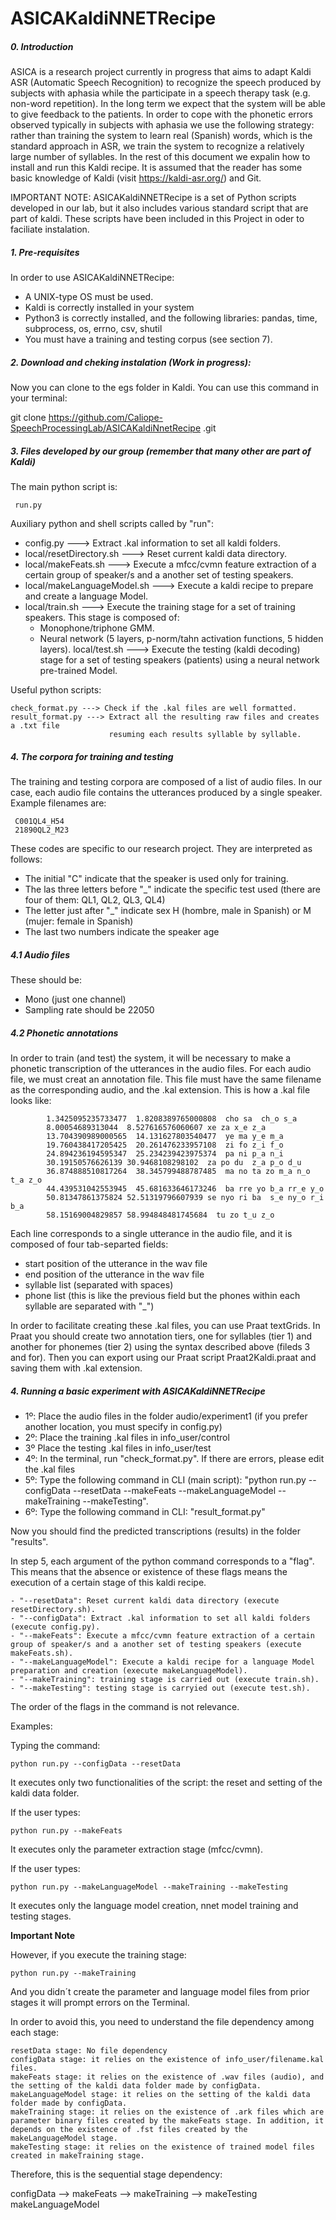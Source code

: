 # ASICAKaldiNNETRecipe

##### 0. Introduction

ASICA is a research project currently in progress that aims to adapt Kaldi ASR (Automatic Speech Recognition) to recognize the speech produced by subjects with aphasia while the participate in a speech therapy task (e.g. non-word repetition). In the long term we expect that the system will be able to give feedback to the patients. In order to cope with the phonetic errors observed typically in subjects with aphasia we use the following strategy: rather than training the system to learn real (Spanish) words, which is the standard approach in ASR, we train the system to recognize a relatively large number of syllables. In the rest of this document we expalin how to install and run this Kaldi recipe. It is assumed that the reader has some basic knowledge of Kaldi (visit https://kaldi-asr.org/) and Git. 

IMPORTANT NOTE: 
ASICAKaldiNNETRecipe is a set of Python scripts developed in our lab, but it also includes various standard script that are part of kaldi. These scripts have been included in this Project in oder to faciliate instalation.

##### 1. Pre-requisites

In order to use ASICAKaldiNNETRecipe:

- A UNIX-type OS must be used.
- Kaldi is correctly installed in your system
- Python3 is correctly installed, and the following libraries: pandas, time, subprocess, os, errno, csv, shutil
- You must have a training and testing corpus (see section 7).

##### 2. Download and cheking instalation  (Work in progress):

Now you can clone to the egs folder in Kaldi. You can use this command in your terminal:

git clone https://github.com/Caliope-SpeechProcessingLab/ASICAKaldiNnetRecipe
.git


  

##### 3. Files developed by our group (remember that many other are part of Kaldi)

The main python script is: 

     run.py

Auxiliary python and shell scripts called by "run":

- config.py ---> Extract .kal information to set all kaldi folders.
- local/resetDirectory.sh ---> Reset current kaldi data directory.
- local/makeFeats.sh ---> Execute a mfcc/cvmn feature extraction of a certain group of speaker/s and a another set of testing speakers.
- local/makeLanguageModel.sh ---> Execute a kaldi recipe to prepare and create a language Model.
- local/train.sh ---> Execute the training stage for a set of training speakers. This stage is composed of: 
    * Monophone/triphone GMM.
    * Neural network (5 layers, p-norm/tahn activation functions, 5 hidden layers).
    local/test.sh ---> Execute the testing (kaldi decoding) stage for a set of testing speakers (patients) using a neural network pre-trained Model.
    
Useful python scripts:

    check_format.py ---> Check if the .kal files are well formatted.
    result_format.py ---> Extract all the resulting raw files and creates a .txt file 
                          resuming each results syllable by syllable.


##### 4. The corpora for training and testing 

The training and testing corpora are composed of a list of audio files. In our case, each audio file contains the utterances produced by a single speaker. Example filenames are:


     C001QL4_H54  
     21890QL2_M23

These codes are specific to our research project. They are interpreted as follows:

- The initial "C" indicate that the speaker is used only for training. 
- The las three letters before "_" indicate the specific test used (there are four of them: QL1, QL2, QL3, QL4)
- The letter just after "_" indicate sex H (hombre, male in Spanish) or M (mujer: female in Spanish)
- The last two numbers indicate the speaker age


##### 4.1 Audio files 

These should be:
- Mono (just one channel)
- Sampling rate should be 22050 

##### 4.2 Phonetic annotations

In order to train (and test) the system, it will be necessary to make a phonetic transcription of the utterances in the audio files. 
For each audio file, we must creat an annotation file. This file must have the same filename as the corresponding audio, and the .kal extension. This is how a .kal file looks like: 

            1.3425095235733477  1.8208389765000808  cho sa  ch_o s_a
            8.00054689313044  8.527616576060607 xe za x_e z_a
            13.704390989000565  14.131627803540477  ye ma y_e m_a
            19.760438417205425  20.261476233957108  zi fo z_i f_o
            24.894236194595347  25.234239423975374  pa ni p_a n_i
            30.19150576626139 30.9468108298102  za po du  z_a p_o d_u
            36.874888510817264  38.345799488787485  ma no ta zo m_a n_o t_a z_o
            44.439531042553945  45.681633646173246  ba rre yo b_a rr_e y_o
            50.81347861375824 52.51319796607939 se nyo ri ba  s_e ny_o r_i b_a
            58.15169004829857 58.994848481745684  tu zo t_u z_o

Each line corresponds to a single utterance in the audio file, and it is composed of four tab-separted fields: 

  - start position of the utterance in the wav file
  - end position of the utterance in the wav file 
  - syllable list (separated with spaces) 
  - phone list (this is like the previous field but the phones within each syllable are separated with "_")

In order to facilitate creating these .kal files, you can use Praat textGrids. In Praat you should create two annotation tiers, one for syllables (tier 1) and another for phonemes (tier 2) using the syntax described above (fileds 3 and for). Then you can export using our Praat script Praat2Kaldi.praat and saving them with .kal extension.

##### 4. Running a basic experiment with ASICAKaldiNNETRecipe

  - 1º: Place the audio files in the folder audio/experiment1 (if you prefer another location, you must specify in config.py)
  - 2º: Place the training .kal files in info_user/control
  - 3º  Place the testing .kal files in info_user/test 
  - 4º: In the terminal, run "check_format.py". If there are errors, please edit the .kal files
  - 5º: Type the following command in CLI (main script): "python run.py --configData --resetData --makeFeats --makeLanguageModel --makeTraining --makeTesting".  
  - 6º: Type the following command in CLI: "result_format.py"

  Now you should find the predicted transcriptions (results) in the folder "results".

In step 5, each argument of the python command corresponds to a "flag". This means that the absence or existence of these flags means the execution of a certain stage of this kaldi recipe.

	- "--resetData": Reset current kaldi data directory (execute resetDirectory.sh).
	- "--configData": Extract .kal information to set all kaldi folders (execute config.py).
	- "--makeFeats": Execute a mfcc/cvmn feature extraction of a certain group of speaker/s and a another set of testing speakers (execute makeFeats.sh).
	- "--makeLanguageModel": Execute a kaldi recipe for a language Model preparation and creation (execute makeLanguageModel).
	- "--makeTraining": training stage is carried out (execute train.sh).
	- "--makeTesting": testing stage is carryied out (execute test.sh).
The order of the flags in the command is not relevance.

Examples:

Typing the command: 

	python run.py --configData --resetData 

It executes only two functionalities of the script: the reset and setting of the kaldi data folder.

If the user types: 

	python run.py --makeFeats

It executes only the parameter extraction stage (mfcc/cvmn).

If the user types:

	python run.py --makeLanguageModel --makeTraining --makeTesting


It executes only the language model creation, nnet model training and testing stages.

**Important Note**

However, if you execute the training stage:


	python run.py --makeTraining

And you didn´t create the parameter and language model files from prior stages it will prompt errors on the Terminal.

In order to avoid this, you need to understand the file dependency among each stage:

	resetData stage: No file dependency
	configData stage: it relies on the existence of info_user/filename.kal files.
	makeFeats stage: it relies on the existence of .wav files (audio), and the setting of the kaldi data folder made by configData.
	makeLanguageModel stage: it relies on the setting of the kaldi data folder made by configData.
	makeTraining stage: it relies on the existence of .ark files which are parameter binary files created by the makeFeats stage. In addition, it depends on the existence of .fst files created by the makeLanguageModel stage.
	makeTesting stage: it relies on the existence of trained model files created in makeTraining stage.

Therefore, this is the sequential stage dependency:

configData --> makeFeats         --> makeTraining --> makeTesting
	       makeLanguageModel
	






	




